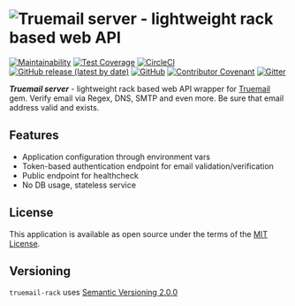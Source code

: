 # ![Truemail server - lightweight rack based web API](https://truemail-rb.org/assets/images/truemail_logo.png)

[![Maintainability](https://api.codeclimate.com/v1/badges/d80b60f7919dda358501/maintainability)](https://codeclimate.com/github/truemail-rb/truemail-rack/maintainability)
[![Test Coverage](https://api.codeclimate.com/v1/badges/d80b60f7919dda358501/test_coverage)](https://codeclimate.com/github/truemail-rb/truemail-rack/test_coverage)
[![CircleCI](https://circleci.com/gh/truemail-rb/truemail-rack.svg?style=svg)](https://circleci.com/gh/truemail-rb/truemail-rack)
[![GitHub release (latest by date)](https://img.shields.io/github/v/release/truemail-rb/truemail-rack)](https://github.com/truemail-rb/truemail-rack/releases)
[![GitHub](https://img.shields.io/github/license/truemail-rb/truemail-rack)](https://github.com/truemail-rb/truemail-rack/blob/master/LICENSE.txt)
[![Contributor Covenant](https://img.shields.io/badge/Contributor%20Covenant-v1.4%20adopted-ff69b4.svg)](https://github.com/truemail-rb/truemail-rack/blob/master/CODE_OF_CONDUCT.md)
[![Gitter](https://badges.gitter.im/truemail-rb/community.svg)](https://gitter.im/truemail-rb/community?utm_source=badge&utm_medium=badge&utm_campaign=pr-badge)

***Truemail server*** - lightweight rack based web API wrapper for [Truemail](https://truemail-rb.org/truemail-gem ':target=_self') gem. Verify email via Regex, DNS, SMTP and even more. Be sure that email address valid and exists.

## Features

- Application configuration through environment vars
- Token-based authentication endpoint for email validation/verification
- Public endpoint for healthcheck
- No DB usage, stateless service

## License

This application is available as open source under the terms of the [MIT License](https://opensource.org/licenses/MIT).

## Versioning

`truemail-rack` uses [Semantic Versioning 2.0.0](https://semver.org)
